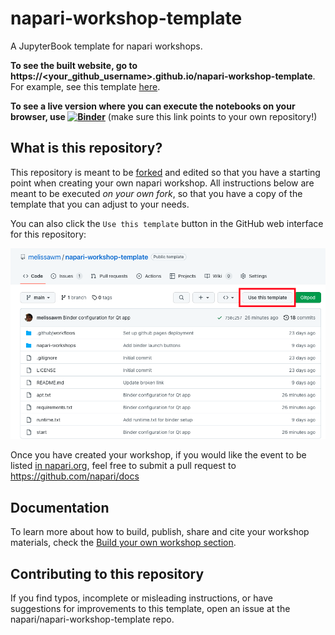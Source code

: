 # napari-workshop-template

A JupyterBook template for napari workshops.

**To see the built website, go to
https://<your_github_username>.github.io/napari-workshop-template**. For
example, see this template [here](https://napari.org/napari-workshop-template/home.html).

**To see a live version where you can execute the notebooks on your browser, use [![Binder](https://mybinder.org/badge_logo.svg)](https://mybinder.org/v2/gh/napari/napari-workshop-template/binder)** (make sure this link points to your own repository!)

## What is this repository?

This repository is meant to be [forked](https://docs.github.com/en/get-started/quickstart/fork-a-repo) and edited so that you have a starting point when creating your own napari workshop. All instructions below are meant to be executed _on your own fork_, so that you have a copy of the template that you can adjust to your needs.

You can also click the `Use this template` button in the GitHub web interface for this repository:

![Use this template button on GitHub interface](napari-workshops/docs/images/00-template.png)

Once you have created your workshop, if you would like the event to be listed [in napari.org](https://napari.org/stable/further-resources/napari-workshops.html), feel free to submit a pull request to https://github.com/napari/docs

## Documentation

To learn more about how to build, publish, share and cite your workshop materials, check the [Build your own workshop section](https://napari.github.io/napari-workshop-template/docs/build_your_workshop.html).

## Contributing to this repository

If you find typos, incomplete or misleading instructions, or have suggestions for improvements to this template, open an issue at the napari/napari-workshop-template repo.
